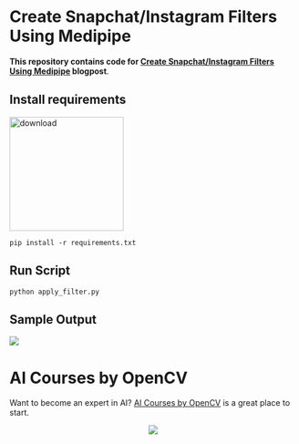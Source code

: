 # Create Snapchat/Instagram Filters Using Medipipe

**This repository contains code for [Create Snapchat/Instagram Filters Using Medipipe](https://learnopencv.com/create-snapchat-instagram-filters-using-mediapipe/) blogpost**.


## Install requirements

[<img src="https://learnopencv.com/wp-content/uploads/2022/07/download-button-e1657285155454.png" alt="download" width="200">](https://www.dropbox.com/sh/6ic5oiih2jwufp4/AABBQmu-wi61_ZFkHnKdHGmNa?dl=1)


```
pip install -r requirements.txt
```

## Run Script
```
python apply_filter.py
```

## Sample Output

![](https://learnopencv.com/wp-content/uploads/2022/04/Create-Snapchat-Filters-using-MediaPipe.gif)

# AI Courses by OpenCV

Want to become an expert in AI? [AI Courses by OpenCV](https://opencv.org/courses/) is a great place to start. 

<a href="https://opencv.org/courses/">
<p align="center"> 
<img src="https://www.learnopencv.com/wp-content/uploads/2020/04/AI-Courses-By-OpenCV-Github.png">
</p>
</a>
